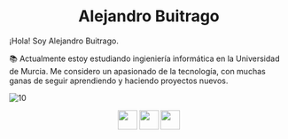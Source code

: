 <h1 align="center">Alejandro Buitrago</h1>


¡Hola! Soy Alejandro Buitrago.

📚 Actualmente estoy estudiando ingieniería informática en la Universidad de Murcia.
Me considero un apasionado de la tecnología, con muchas ganas de seguir aprendiendo y haciendo proyectos nuevos.

![10](https://user-images.githubusercontent.com/55170175/114474409-87dd6800-9bcc-11eb-9ca0-538bd30ae29b.png)

<!-- Social media icons section -->
<p align="center">
  <a href="https://twitter.com/alex_3090"><img src="https://cdn.cdnlogo.com/logos/t/96/twitter-icon.svg" width="35px"></a>
  <a href="https://www.instagram.com/alex_3090/"><img src="https://upload.wikimedia.org/wikipedia/commons/9/96/Instagram.svg" width="35px"></a>
  <a href="https://www.linkedin.com/in/alejandro-buitrago-l%C3%B3pez-80950b154/"><img src="https://cdn.jsdelivr.net/npm/simple-icons@3.0.1/icons/linkedin.svg" width="35px"></a>
</p>

